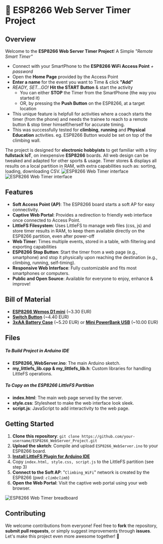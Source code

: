 # 🚀 ESP8266 Web Server Timer Project

## Overview

Welcome to the **ESP8266 Web Server Timer Project**! A Simple *"Remote Smart Timer"*
- Connect with your SmartPhone to the **ESP8266 WiFi Access Point** *+ password*
- Open the **Home Page** provided by the Access Point
- **Enter a name** for the event you want to Time & click **"Add"**
- *READY, SET...GO!* **Hit the START Button** & start the activity
  - You can either **STOP** the Timer from the SmartPhone (the way you started it)
  - OR, by pressing the **Push Button** on the ESP8266, at a target location
- This unique feature is helpfull for activities where a coach starts the timer (from the phone) and needs the trainee to reach to a remote button & stop timer himself/herself for accurate timing.
- This was successfully tested for **climbing**, **running** and **Physical Education** activities. eg. ESP8266 Button would be set on top of the climbing wall.

The project is designed for **electronic hobbyists** to get familiar with a tiny **fullstack IoT**, on inexpensive **ESP8266** boards. All web design can be tweaked and adapted for other sports & usage. Timer stores & displays all results on a local partition in RAM, with extra capabilities such as: sorting, loading, downloading CSV. 
![ESP8266 Web Timer interface](images/screenshot01.jpg) ![ESP8266 Web Timer interface](images/screenshot02.jpg)

## Features

- **Soft Access Point (AP)**: The ESP8266 board starts a soft AP for easy connectivity.
- **Captive Web Portal**: Provides a redirection to friendly web interface once connected to Access Point.
- **LittleFS Filesystem**: Uses LittleFS to manage web files (css, js) and store timer results in RAM, to keep them available directly on the ESP8266 partition, even after power-off
- **Web Timer**: Times multiple events, stored in a table, with filtering and exporting capabilities
- **ESP8266 Stop Button**: Start the timer from a web page (e.g., smartphone) and stop it physically upon reaching the destination (e.g., climbing, running, self-timing).
- **Responsive Web Interface**: Fully customizable and fits most smartphones or computers.
- **Public and Open Source**: Available for everyone to enjoy, enhance & improve!

## Bill of Material
- [**ESP8266 Wemos D1 mini**](https://www.amazon.fr/BaYuYPOO-ESP8266-ESP-12F-d%C3%A9veloppement-NodeMCU/dp/B0D1FL7JS9/ref=sr_1_12?crid=37ONHSL5I5QAM&dib=eyJ2IjoiMSJ9.kQiyqgx_l5obGorvCmk2aL808-TIIAN0Wl37mXoDtUj1t0j9Is5GSHW1VY2eo7id3Rz6MbSrj4IHiDFIEKZHAwrbxtashMn26vO7S14HaeboPj0n19_fRIDo7qDHioDHOdufPyOBSAqrT4OMgBjDgPkmarOGoxykiTI9rqgILr62h2xylOc9KefDX2ypsndcOWNgF9mfQlrew7Qi4aDg2_xWhnBMFNHm30WZLlN0f2h8sz7lkDK0Falxb17n_pKiPI0nVdW4O8FU-yw7hQJ2saYj0YX7pTrTzVNsTw_6BpM.CsMgy9m8IOdjFn2NFxfbJRuoGloosK-2JhCW92AZETs&dib_tag=se&keywords=wemos+d1+mini+esp8266&qid=1731795405&sprefix=wemos+d1+mini+esp%2Caps%2C172&sr=8-12) (~3.30 EUR)
- [**Switch Button**](https://www.amazon.fr/Bouton-Poussoir-Interrupteur-interrupteurs-bouton-poussoir-%C3%A9lectrique/dp/B09XWP7WY8/ref=sr_1_4_sspa?__mk_fr_FR=%C3%85M%C3%85%C5%BD%C3%95%C3%91&crid=3R86HIP4ZRI0U&dib=eyJ2IjoiMSJ9._OicD_9eCm9zR-m91D0eMv5CE_b2iSG-cVbOhcpoyV1sBsu_vrs4WWZRBDEutrzUB09plYjnk-OSMhw71vjnNOX5VsPUgVOi9gy0wy6dRU2n9F2QPh66JG0ATgkkE4C_3AnnSz6kOKHZNtLQA7ScSvhCoEiexgdpJbYiZGXlIiFjrNoX2Y-yqF3O7FFD9iRBBE4mbgVdlxiryq4FB-STcGb-IN8KkZ5P_S6ArBYJqVtLx58ydbrswGhHDK8Uk-scMXEebdGim5KAN-FCGpXC9SPG08oN6Bu96EQnkILGkcc.kP94sXr9X3jHxDxgeKkeTKBvcz1crc3bS7bQe1gMVag&dib_tag=se&keywords=arduino%2Bpush%2Bbutton&qid=1731795847&sprefix=arduino%2Bpush%2Bbutton%2Caps%2C111&sr=8-4-spons&sp_csd=d2lkZ2V0TmFtZT1zcF9hdGY&th=1) (~4.40 EUR)
- [**3xAA Battery Case**](https://www.amazon.fr/%C3%A9tui-rangement-piles-ferm%C3%A9-interrupteur/dp/B08GWX3Y8K/ref=sr_1_15?__mk_fr_FR=%C3%85M%C3%85%C5%BD%C3%95%C3%91&crid=2UZF61EWUXL54&dib=eyJ2IjoiMSJ9.Ux8npnX_3vzoN7QFI60m3lryF3UudfMITG4WKo990Lp5mEg7iPUa8QqInhDNztJVz3hXCt7iNM013cI8_W9FNzm-HYtulQwJiLLgpbPkYxZ2-FC8_2hlqqORSO0r5u06J7Csce4mQIUI7Tp7OPpjgGVT9zHjJNQVQWb0Yi7WxC2kRBs7oRnvvSmNphDlNJrFNMgbSPSWSV-SIdblD9bCHNh9d7fNRZY9OevdJ9jeDflrRVEMOnsQDUVGfMKd3T9GdOvCwqZvrd6PAnrXbdI98LiTshFV-XcgbjxQhroI5LA.iqLaWRQmlsXi-Av0pnojk7r85OP9hDKaFfRMgLZffQU&dib_tag=se&keywords=3x%2Baa%2Bsupport&qid=1731798860&sprefix=3x%2Baa%2Bsupport%2Caps%2C138&sr=8-15&th=1) (~5.20 EUR) or [**Mini PowerBank USB**](https://www.amazon.fr/gp/product/B082PM6TJR/ref=ewc_pr_img_1?smid=A9EHTJ24BA83Y&th=1) (~10.00 EUR)

## Files
##### To Build Project in Arduino IDE
- **ESP8266_WebServer.ino**: The main Arduino sketch.
- **my_littlefs_lib.cpp & my_littlefs_lib.h**: Custom libraries for handling LittleFS operations.
##### To Copy on the ESP8266 LittleFS Partition
- **index.html**: The main web page served by the server.
- **style.css**: Stylesheet to make the web interface look sleek.
- **script.js**: JavaScript to add interactivity to the web page.

## Getting Started

1. **Clone this repository**: `git clone https://github.com/your-username/ESP8266_WebServer_Project.git`
2. **Upload the sketch**: Compile and upload `ESP8266_WebServer.ino` to your ESP8266 board.
3. [**Install LittleFS Plugin for Arduino IDE**](https://www.amazon.fr/gp/product/B082PM6TJR/ref=ewc_pr_img_1?smid=A9EHTJ24BA83Y&th=1)
4. Copy ```index.html, style.css, script.js``` to the LittleFS partition (see step 3)
5. **Connect to the Soft AP**: "```Climbing_WiFi```" network is created by the ESP8266 (pwd: *```climbclimb```*)
6. **Open the Web Portal**: Visit the captive web portal using your web browser.

![ESP8266 Web Timer breadboard](images/breadboard01.png)

## Contributing

We welcome contributions from everyone! Feel free to **fork** the repository, **submit pull requests**, or simply suggest improvements through **issues**. Let's make this project even more awesome together! 🎉

